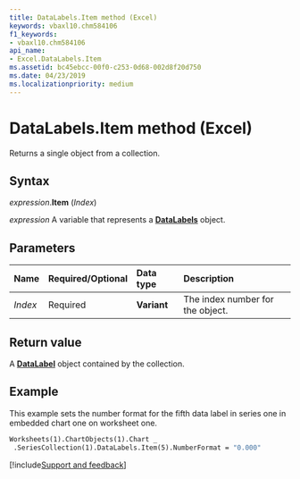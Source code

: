 ```yaml
---
title: DataLabels.Item method (Excel)
keywords: vbaxl10.chm584106
f1_keywords:
- vbaxl10.chm584106
api_name:
- Excel.DataLabels.Item
ms.assetid: bc45ebcc-00f0-c253-0d68-002d8f20d750
ms.date: 04/23/2019
ms.localizationpriority: medium
---
```



# DataLabels.Item method (Excel)

Returns a single object from a collection.


## Syntax

_expression_.**Item** (_Index_)

_expression_ A variable that represents a **[DataLabels](Excel.DataLabels(object).md)** object.


## Parameters

|Name|Required/Optional|Data type|Description|
|:-----|:-----|:-----|:-----|
| _Index_|Required| **Variant**|The index number for the object.|

## Return value

A **[DataLabel](Excel.DataLabel(object).md)** object contained by the collection.


## Example

This example sets the number format for the fifth data label in series one in embedded chart one on worksheet one.

```vb
Worksheets(1).ChartObjects(1).Chart _ 
 .SeriesCollection(1).DataLabels.Item(5).NumberFormat = "0.000"
```




[!include[Support and feedback](~/includes/feedback-boilerplate.md)]